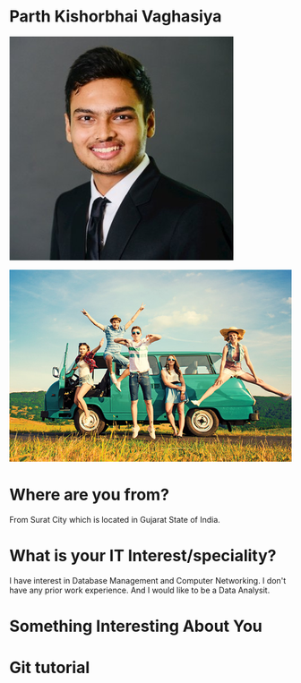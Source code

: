 # Parth Kishorbhai Vaghasiya
![alt text](https://github.com/parthvaghasiya13/itmd-521/blob/master/images/Profile%20Picture.jpg)

![alt text](https://github.com/parthvaghasiya13/itmd-521/blob/master/images/Interest.jpg)

# Where are you from?
From Surat City which is located in Gujarat State of India.

# What is your IT Interest/speciality?
I have interest in Database Management and Computer Networking. I don't have any prior work experience. And I would like to be a Data Analysit.

# Something Interesting About You

# Git tutorial

